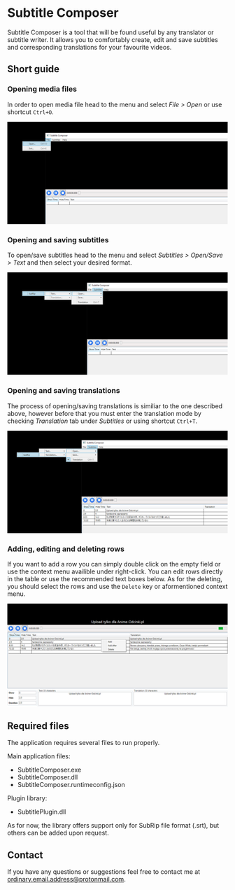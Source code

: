 # Subtitle Composer
Subtitle Composer is a tool that will be found useful by any translator or subtitle writer. It allows you to comfortably create, edit and save subtitles and corresponding translations for your favourite videos.

## Short guide

### Opening media files
In order to open media file head to the menu and select *File > Open* or use shortcut `Ctrl+O`.

![Opening media files](https://github.com/Bakaczor/Images/blob/master/Subtitle-Composer/open.png)

### Opening and saving subtitles
To open/save subtitles head to the menu and select *Subtitles > Open/Save > Text* and then select your desired format.

![Opening and saving subtitles](https://github.com/Bakaczor/Images/blob/master/Subtitle-Composer/text.png)

### Opening and saving translations
The process of opening/saving translations is similiar to the one described above, however before that you must enter the translation mode by checking *Translation* tab under *Subtitles* or using shortcut `Ctrl+T`.

![Opening and saving translations](https://github.com/Bakaczor/Images/blob/master/Subtitle-Composer/translation.png)

### Adding, editing and deleting rows
If you want to add a row you can simply double click on the empty field or use the context menu availible under right-click. You can edit rows directly in the table or use the recommended text boxes below. As for the deleting, you should select the rows and use the `Delete` key or aformentioned context menu.

![Adding, editing and deleting rows](https://github.com/Bakaczor/Images/blob/master/Subtitle-Composer/context_menu.png)

## Required files
The application requires several files to run properly.

Main application files:
- SubtitleComposer.exe
- SubtitleComposer.dll
- SubtitleComposer.runtimeconfig.json

Plugin library:
- SubtitlePlugin.dll

As for now, the library offers support only for SubRip file format (.srt), but others can be added upon request.

## Contact
If you have any questions or suggestions feel free to contact me at ordinary.email.address@protonmail.com.
